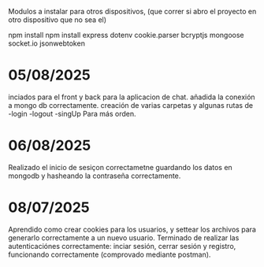 Modulos a instalar para otros dispositivos, (que correr si abro el proyecto en otro dispositivo que no sea el)

npm install
npm install express dotenv cookie.parser bcryptjs mongoose socket.io jsonwebtoken

# 05/08/2025
  inciados para el front y back para la aplicacion de chat.
  añadida la conexión a mongo db correctamente.
  creación de varias carpetas y algunas rutas de
    -login
    -logout
    -singUp
  Para más orden.

# 06/08/2025
  Realizado el inicio de sesiçon correctametne guardando los datos en mongodb
  y hasheando la contraseña correctamente.

# 08/07/2025
  Aprendido como crear cookies para los usuarios, y settear los archivos para generarlo correctamente a un nuevo usuario.
  Terminado de realizar las autenticaciónes correctamente: inciar sesión, cerrar sesión y registro, funcionando correctamente (comprovado mediante postman).